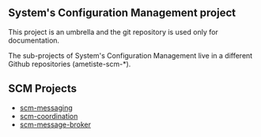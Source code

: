 ## System's Configuration Management project
This project is an umbrella and the git repository is used only for documentation.

The sub-projects of System's Configuration Management live in a different Github repositories (ametiste-scm-*).

## SCM Projects

* [scm-messaging](https://github.com/ametiste-oss/ametiste-scm-messaging)
* [scm-coordination](https://github.com/ametiste-oss/ametiste-scm-coordination)
* [scm-message-broker](https://github.com/ametiste-oss/ametiste-scm-message-broker)
